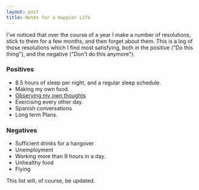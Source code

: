 ```yaml
---
layout: post
title: Notes for a Happier Life
---
```


I've noticed that over the course of a year I make a number of resolutions,
stick to them for a few months, and then forget about them. This is a log of
those resolutions which I find most satisfying, both in the positive ("Do this
thing"), and the negative ("Don't do this anymore").

### Positives  ###

- 8.5 hours of sleep per night, and a regular sleep schedule.
- Making my own food.
- [Observing my own thoughts](http://zenhabits.net/fundameditate/)
- Exercising every other day.
- Spanish conversations 
- Long term Plans.

### Negatives ###

- Sufficient drinks for a hangover
- Unemployment
- Working more than 9 hours in a day.
- Unhealthy food
- Flying

This list will, of course, be updated.
